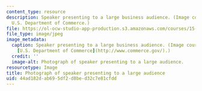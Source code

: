 ```yaml
---
content_type: resource
description: Speaker presenting to a large business audience. (Image courtesy of the
  U.S. Department of Commerce.)
file: https://ol-ocw-studio-app-production.s3.amazonaws.com/courses/15-277-special-seminar-in-communications-leadership-and-personal-effectiveness-coaching-fall-2008/44ad182dab695df2d8bed32c7e81cfdd_15-277f08.jpg
file_type: image/jpeg
image_metadata:
  caption: Speaker presenting to a large business audience. (Image courtesy of the
    [U.S. Department of Commerce](http://www.commerce.gov/).)
  credit: ''
  image-alt: Photograph of speaker presenting to a large audience.
resourcetype: Image
title: Photograph of speaker presenting to a large audience
uid: 44ad182d-ab69-5df2-d8be-d32c7e81cfdd
---
```

